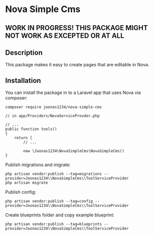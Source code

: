 # Nova Simple Cms

## WORK IN PROGRESS! THIS PACKAGE MIGHT NOT WORK AS EXCEPTED OR AT ALL

## Description

This package makes it easy to create pages that are editable in Nova.

## Installation

You can install the package in to a Laravel app that uses Nova via composer:
```
composer require joonas1234/nova-simple-cms
```

```
// in app/Providers/NovaServiceProvder.php

// ...
public function tools()
{
    return [
        // ...

        new \Joonas1234\NovaSimpleCms\NovaSimpleCms()
}
``` 

Publish migrations and migrate:
```
php artisan vendor:publish --tag=migrations --provider=Joonas1234\\NovaSimpleCms\\ToolServiceProvider
php artisan migrate
```

Publish config:
```
php artisan vendor:publish --tag=config --provider=Joonas1234\\NovaSimpleCms\\ToolServiceProvider
```

Create blueprints folder and copy example blueprint:
```
php artisan vendor:publish --tag=blueprints --provider=Joonas1234\\NovaSimpleCms\\ToolServiceProvider
```